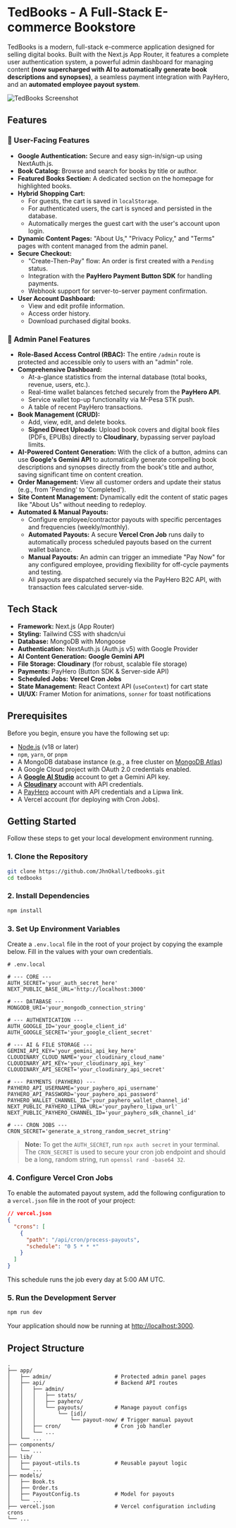 # TedBooks - A Full-Stack E-commerce Bookstore

TedBooks is a modern, full-stack e-commerce application designed for selling digital books. Built with the Next.js App Router, it features a complete user authentication system, a powerful admin dashboard for managing content **(now supercharged with AI to automatically generate book descriptions and synopses)**, a seamless payment integration with PayHero, and an **automated employee payout system**.

![TedBooks Screenshot](https://res.cloudinary.com/dli0mqabp/image/upload/v1749713633/Screenshot_2025-06-12_103233_otu2ys.png)

## Features

### 👤 User-Facing Features

- **Google Authentication:** Secure and easy sign-in/sign-up using NextAuth.js.
- **Book Catalog:** Browse and search for books by title or author.
- **Featured Books Section:** A dedicated section on the homepage for highlighted books.
- **Hybrid Shopping Cart:**
  - For guests, the cart is saved in `localStorage`.
  - For authenticated users, the cart is synced and persisted in the database.
  - Automatically merges the guest cart with the user's account upon login.
- **Dynamic Content Pages:** "About Us," "Privacy Policy," and "Terms" pages with content managed from the admin panel.
- **Secure Checkout:**
  - "Create-Then-Pay" flow: An order is first created with a `Pending` status.
  - Integration with the **PayHero Payment Button SDK** for handling payments.
  - Webhook support for server-to-server payment confirmation.
- **User Account Dashboard:**
  - View and edit profile information.
  - Access order history.
  - Download purchased digital books.

### 👑 Admin Panel Features

- **Role-Based Access Control (RBAC):** The entire `/admin` route is protected and accessible only to users with an "admin" role.
- **Comprehensive Dashboard:**
  - At-a-glance statistics from the internal database (total books, revenue, users, etc.).
  - Real-time wallet balances fetched securely from the **PayHero API**.
  - Service wallet top-up functionality via M-Pesa STK push.
  - A table of recent PayHero transactions.
- **Book Management (CRUD):**
  - Add, view, edit, and delete books.
  - **Signed Direct Uploads:** Upload book covers and digital book files (PDFs, EPUBs) directly to **Cloudinary**, bypassing server payload limits.
- **AI-Powered Content Generation:** With the click of a button, admins can use **Google's Gemini API** to automatically generate compelling book descriptions and synopses directly from the book's title and author, saving significant time on content creation.
- **Order Management:** View all customer orders and update their status (e.g., from 'Pending' to 'Completed').
- **Site Content Management:** Dynamically edit the content of static pages like "About Us" without needing to redeploy.
- **Automated & Manual Payouts:**
  - Configure employee/contractor payouts with specific percentages and frequencies (weekly/monthly).
  - **Automated Payouts:** A secure **Vercel Cron Job** runs daily to automatically process scheduled payouts based on the current wallet balance.
  - **Manual Payouts:** An admin can trigger an immediate "Pay Now" for any configured employee, providing flexibility for off-cycle payments and testing.
  - All payouts are dispatched securely via the PayHero B2C API, with transaction fees calculated server-side.

## Tech Stack

- **Framework:** Next.js (App Router)
- **Styling:** Tailwind CSS with shadcn/ui
- **Database:** MongoDB with Mongoose
- **Authentication:** NextAuth.js (Auth.js v5) with Google Provider
- **AI Content Generation:** **Google Gemini API**
- **File Storage:** **Cloudinary** (for robust, scalable file storage)
- **Payments:** PayHero (Button SDK & Server-side API)
- **Scheduled Jobs:** **Vercel Cron Jobs**
- **State Management:** React Context API (`useContext`) for cart state
- **UI/UX:** Framer Motion for animations, `sonner` for toast notifications

## Prerequisites

Before you begin, ensure you have the following set up:

- [Node.js](https://nodejs.org/) (v18 or later)
- `npm`, `yarn`, or `pnpm`
- A MongoDB database instance (e.g., a free cluster on [MongoDB Atlas](https://www.mongodb.com/cloud/atlas))
- A Google Cloud project with OAuth 2.0 credentials enabled.
- A **[Google AI Studio](https://aistudio.google.com/)** account to get a Gemini API key.
- A **[Cloudinary](https://cloudinary.com/)** account with API credentials.
- A [PayHero](https://payhero.co.ke/) account with API credentials and a Lipwa link.
- A Vercel account (for deploying with Cron Jobs).

## Getting Started

Follow these steps to get your local development environment running.

### 1. Clone the Repository

```bash
git clone https://github.com/JhnOkall/tedbooks.git
cd tedbooks
```

### 2. Install Dependencies

```bash
npm install
```

### 3. Set Up Environment Variables

Create a `.env.local` file in the root of your project by copying the example below. Fill in the values with your own credentials.

```env
# .env.local

# --- CORE ---
AUTH_SECRET='your_auth_secret_here'
NEXT_PUBLIC_BASE_URL='http://localhost:3000'

# --- DATABASE ---
MONGODB_URI='your_mongodb_connection_string'

# --- AUTHENTICATION ---
AUTH_GOOGLE_ID='your_google_client_id'
AUTH_GOOGLE_SECRET='your_google_client_secret'

# --- AI & FILE STORAGE ---
GEMINI_API_KEY='your_gemini_api_key_here'
CLOUDINARY_CLOUD_NAME='your_cloudinary_cloud_name'
CLOUDINARY_API_KEY='your_cloudinary_api_key'
CLOUDINARY_API_SECRET='your_cloudinary_api_secret'

# --- PAYMENTS (PAYHERO) ---
PAYHERO_API_USERNAME='your_payhero_api_username'
PAYHERO_API_PASSWORD='your_payhero_api_password'
PAYHERO_WALLET_CHANNEL_ID='your_payhero_wallet_channel_id'
NEXT_PUBLIC_PAYHERO_LIPWA_URL='your_payhero_lipwa_url'
NEXT_PUBLIC_PAYHERO_CHANNEL_ID='your_payhero_sdk_channel_id'

# --- CRON JOBS ---
CRON_SECRET='generate_a_strong_random_secret_string'
```

> **Note:** To get the `AUTH_SECRET`, run `npx auth secret` in your terminal. The `CRON_SECRET` is used to secure your cron job endpoint and should be a long, random string, run `openssl rand -base64 32`.

### 4. Configure Vercel Cron Jobs

To enable the automated payout system, add the following configuration to a `vercel.json` file in the root of your project:

```json
// vercel.json
{
  "crons": [
    {
      "path": "/api/cron/process-payouts",
      "schedule": "0 5 * * *"
    }
  ]
}
```

This schedule runs the job every day at 5:00 AM UTC.

### 5. Run the Development Server

```bash
npm run dev
```

Your application should now be running at [http://localhost:3000](http://localhost:3000).

## Project Structure

```
.
├── app/
│   ├── admin/                    # Protected admin panel pages
│   ├── api/                      # Backend API routes
│   │   ├── admin/
│   │   │   ├── stats/
│   │   │   ├── payhero/
│   │   │   └── payouts/          # Manage payout configs
│   │   │       └── [id]/
│   │   │           └── payout-now/ # Trigger manual payout
│   │   ├── cron/                 # Cron job handler
│   │   └── ...
│   └── ...
├── components/
│   └── ...
├── lib/
│   ├── payout-utils.ts           # Reusable payout logic
│   └── ...
├── models/
│   ├── Book.ts
│   ├── Order.ts
│   ├── PayoutConfig.ts           # Model for payouts
│   └── ...
├── vercel.json                   # Vercel configuration including crons
└── ...
```
